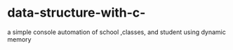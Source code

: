 # data-structure-with-c-
a simple console automation of school ,classes, and student using dynamic memory 
